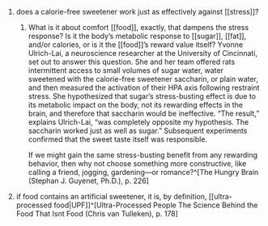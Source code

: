 1. does a calorie-free sweetener work just as effectively against [[stress]]?
	1. What is it about comfort [[food]], exactly, that dampens the stress response? Is it the body’s metabolic response to [[sugar]], [[fat]], and/or calories, or is it the [[food]]’s reward value itself? Yvonne Ulrich-Lai, a neuroscience researcher at the University of Cincinnati, set out to answer this question. She and her team offered rats intermittent access to small volumes of sugar water, water sweetened with the calorie-free sweetener saccharin, or plain water, and then measured the activation of their HPA axis following restraint stress. She hypothesized that sugar’s stress-busting effect is due to its metabolic impact on the body, not its rewarding effects in the brain, and therefore that saccharin would be ineffective. “The result,” explains Ulrich-Lai, “was completely opposite my hypothesis. The saccharin worked just as well as sugar.” Subsequent experiments confirmed that the sweet taste itself was responsible.
	   
	   If we might gain the same stress-busting benefit from any rewarding behavior, then why not choose something more constructive, like calling a friend, jogging, gardening—or romance?^[The Hungry Brain (Stephan J. Guyenet, Ph.D.), p. 226]
2. if food contains an artificial sweetener, it is, by definition, [[ultra-processed food|UPF]]^[Ultra-Processed People The Science Behind the Food That Isnt Food (Chris van Tulleken), p. 178]